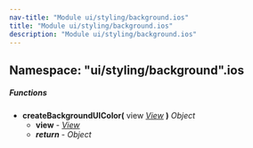 ```yaml
---
nav-title: "Module ui/styling/background.ios"
title: "Module ui/styling/background.ios"
description: "Module ui/styling/background.ios"
---
```

## Namespace: "ui/styling/background".ios

##### Functions
 - **createBackgroundUIColor(** view [_View_](../../../../ui/core/view/View.md) **)** _Object_
   - **view** - [_View_](../../../../ui/core/view/View.md)
   - _**return**_ - _Object_
